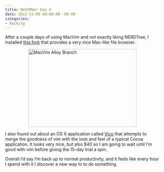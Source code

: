 ```yaml
---
title: NoVIMber Day 4
date: 2011-11-09 00:00:00 -08:00
categories:
- Hacking
---
```


<p>After a couple days of using MacVim and not exactly liking NERDTree, I installed <a href="https://github.com/alloy/macvim">this fork</a> that provides a very nice Mac-like file browser. </p>

<p><a href="https://github.com/alloy/macvim"><img style="display:block; margin-left:auto; margin-right:auto;" src="http://torrez.typepad.com/.a/6a00d8341bfc1653ef015436bedb08970c-pi" alt="MacVim Alloy Branch" title="MacVim Alloy Branch.png" border="0" width="353" height="255" /></a></p>

<p>I also found out about an OS X application called <a href="http://vicoapp.com/">Vico</a> that attempts to merge the goodness of vim with the look and feel of a typical Cocoa application. It looks very nice, but also $40 so I am going to wait until I’m good with vim before giving the 15-day trial a spin.</p>

<p>Overall I’d say I’m back up to normal productivity, and it feels like every hour I spend with it I discover a new way to to do something.</p>
